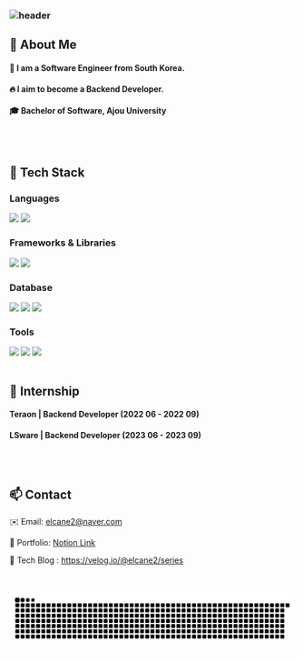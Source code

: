 <div>
  
  <!--Header-->
 ### ![header](https://capsule-render.vercel.app/api?type=waving&color=gradient&height=300&section=header&text=Good%20to%20see%20you%20%F0%9F%A4%97)
  
</div>


<div>
  <!--Body-->

  
  ## 👀 About Me
  #### :raising_hand: I am a Software Engineer from South Korea.<br/>
  #### :fire: I aim to become a Backend Developer.<br/>
  #### :mortar_board: Bachelor of Software, Ajou University
  <br/>
  <br/>
  
  ## 🧱 Tech Stack
  ### Languages  
  <img src="https://img.shields.io/badge/Python-3776AB?style=flat-square&logo=Python&logoColor=white"/>
  <img src="https://img.shields.io/badge/C++-00599C?style=flat-square&logo=cplusplus&logoColor=white"/>

  ### Frameworks & Libraries   
  <img src="https://img.shields.io/badge/Flask-000000?style=flat-square&logo=Flask&logoColor=white"/>
  <img src="https://img.shields.io/badge/Qt-41CD52?style=flat-square&logo=qt&logoColor=white"/>

  ### Database      
  <img src="https://img.shields.io/badge/MySQL-4479A1?style=flat-square&logo=MySQL&logoColor=white"/>
  <img src="https://img.shields.io/badge/PostgreSQL-4169E1?style=flat-square&logo=postgresql&logoColor=white"/>
  <img src="https://img.shields.io/badge/sqlite-003B57?style=flat-square&logo=sqlite&logoColor=white"/>

  ### Tools  
  <img src="https://img.shields.io/badge/Git-F05032?style=flat-square&logo=git&logoColor=white"/>
  <img src="https://img.shields.io/badge/Slack-4A154B?style=flat-square&logo=Slack&logoColor=white"/>
  <img src="https://img.shields.io/badge/VSCode-007ACC?style=flat-square&logo=visual-studio-code&logoColor=white"/>  
  <br/>
  <br/>
  
  ## 🏢 Internship
  
  #### Teraon | Backend Developer (2022 06 - 2022 09)

  #### LSware | Backend Developer (2023 06 - 2023 09)

  <br/>
  <br/>
  
  ## 📫 Contact
  ✉️ Email: elcane2@naver.com  
  
  📝 Portfolio: [Notion Link](https://rightful-sardine-264.notion.site/Portpolio_Soo-17a99ecbdd6880adaad2f4f89487d87e?pvs=4)
  
  🥔 Tech Blog : https://velog.io/@elcane2/series

  <br/>
  <br/>

  
  <img src="https://github.com/YooSungSoo/YooSungSoo/blob/output/github-contribution-grid-snake.svg"/>
</div>

